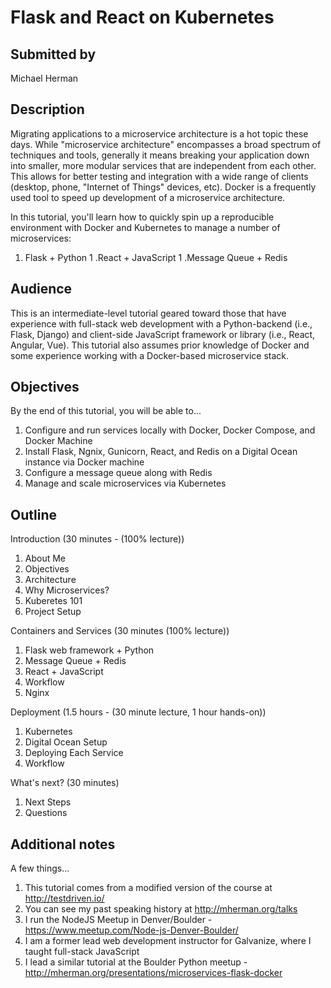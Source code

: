 # Flask and React on Kubernetes

## Submitted by

Michael Herman

## Description
Migrating applications to a microservice architecture is a hot topic these days. While "microservice architecture" encompasses a broad spectrum of techniques and tools, generally it means breaking your application down into smaller, more modular services that are independent from each other. This allows for better testing and integration with a wide range of clients (desktop, phone, "Internet of Things" devices, etc). Docker is a frequently used tool to speed up development of a microservice architecture.

In this tutorial, you'll learn how to quickly spin up a reproducible environment with Docker and Kubernetes to manage a number of microservices:

1. Flask + Python
1 .React + JavaScript
1 .Message Queue + Redis

## Audience

This is an intermediate-level tutorial geared toward those that have experience with full-stack web development with a Python-backend (i.e., Flask, Django) and client-side JavaScript framework or library (i.e., React, Angular, Vue). This tutorial also assumes prior knowledge of Docker and some experience working with a Docker-based microservice stack.

## Objectives

By the end of this tutorial, you will be able to...

1. Configure and run services locally with Docker, Docker Compose, and Docker Machine
2. Install Flask, Ngnix, Gunicorn, React, and Redis on a Digital Ocean instance via Docker machine
3. Configure a message queue along with Redis
4. Manage and scale microservices via Kubernetes

## Outline

Introduction (30 minutes - (100% lecture))

1. About Me
2. Objectives
3. Architecture
4. Why Microservices?
5. Kuberetes 101
6. Project Setup

Containers and Services (30 minutes (100% lecture))

1. Flask web framework + Python
2. Message Queue + Redis
3. React + JavaScript
4. Workflow
5. Nginx

Deployment (1.5 hours - (30 minute lecture, 1 hour hands-on))

1. Kubernetes
2. Digital Ocean Setup
3. Deploying Each Service
4. Workflow

What's next? (30 minutes)

1. Next Steps
2. Questions

## Additional notes

A few things...

1. This tutorial comes from a modified version of the course at http://testdriven.io/
2. You can see my past speaking history at http://mherman.org/talks
3. I run the NodeJS Meetup in Denver/Boulder - https://www.meetup.com/Node-js-Denver-Boulder/
4. I am a former lead web development instructor for Galvanize, where I taught full-stack JavaScript
5. I lead a similar tutorial at the Boulder Python meetup - http://mherman.org/presentations/microservices-flask-docker
